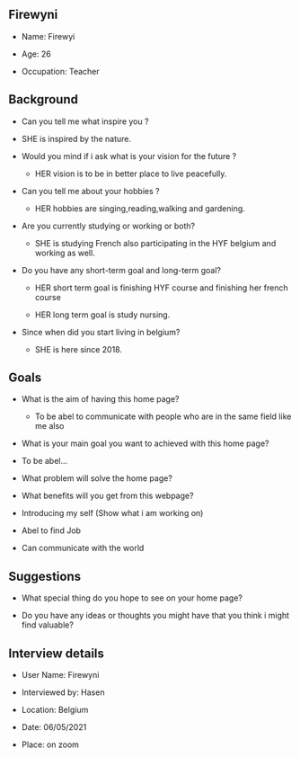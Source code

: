 ## Firewyni

- Name: Firewyi

- Age: 26
 
- Occupation: Teacher

## Background

- Can you tell me what inspire you ?
 
 - SHE is inspired by the nature.
    
- Would you mind if i ask what is your vision for the future ?
 
  - HER vision is to be in better place to live peacefully.
    
- Can you tell me about your hobbies ?

  - HER hobbies are singing,reading,walking and gardening.
    
- Are you currently studying or working or both?

   - SHE is studying French also participating in the HYF belgium and working as well.
    
- Do you have any short-term goal and long-term goal?

  - HER short term goal is finishing HYF course and finishing her french course
    
   - HER long term goal is study nursing.
    
- Since when did you start living in belgium?

  - SHE is here since  2018.
    
## Goals

- What is the aim of having this home page?

  - To be abel to communicate with people who are in the same field like me also
 
- What is  your main goal you want to achieved with this home page?
 
 - To be abel...

- What problem will solve the home page?
 
- What benefits will you get from this webpage?

 - Introducing my self (Show what i am working on)
 
 - Abel to find Job
 
 - Can communicate with the world

## Suggestions

- What special thing do you hope to see on your home page?

- Do you have any ideas or thoughts you might have that you think i might find valuable?

## Interview details 

- User Name: Firewyni

- Interviewed by: Hasen

- Location: Belgium

- Date: 06/05/2021

- Place: on zoom 
